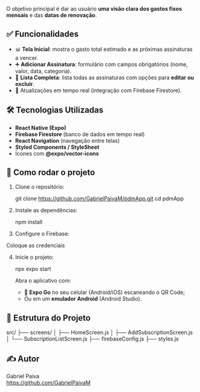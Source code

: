 
O objetivo principal é dar ao usuário **uma visão clara dos gastos fixos mensais** e das **datas de renovação**.

✅ Funcionalidades
------------------

- 📊 **Tela Inicial**: mostra o gasto total estimado e as próximas assinaturas a vencer.
- ➕ **Adicionar Assinatura**: formulário com campos obrigatórios (nome, valor, data, categoria).
- 📄 **Lista Completa**: lista todas as assinaturas com opções para **editar ou excluir**.
- 🔄 Atualizações em tempo real (integração com Firebase Firestore).

🛠️ Tecnologias Utilizadas
--------------------------

- **React Native (Expo)**
- **Firebase Firestore** (banco de dados em tempo real)
- **React Navigation** (navegação entre telas)
- **Styled Components / StyleSheet**
- Ícones com **@expo/vector-icons**

🚀 Como rodar o projeto
-----------------------

1. Clone o repositório:

   git clone https://github.com/GabrielPaivaM/pdmApp.git
   cd pdmApp

2. Instale as dependências:

   npm install

3. Configure o Firebase:

  Coloque as credenciais

4. Inicie o projeto:

   npx expo start

   Abra o aplicativo com:
   - 📱 **Expo Go** no seu celular (Android/iOS) escaneando o QR Code;
   - Ou em um **emulador Android** (Android Studio).

📂 Estrutura do Projeto
-----------------------

src/
├── screens/
│   ├── HomeScreen.js
│   ├── AddSubscriptionScreen.js
│   └── SubscriptionListScreen.js
├── firebaseConfig.js
├── styles.js

✍️ Autor
--------

Gabriel Paiva  
https://github.com/GabrielPaivaM
